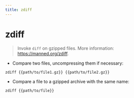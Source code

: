 ```yaml
---
title: zdiff
---
```

# zdiff

> Invoke `diff` on gzipped files.
> More information: <https://manned.org/zdiff>.

- Compare two files, uncompressing them if necessary:

`zdiff {{path/to/file1.gz}} {{path/to/file2.gz}}`

- Compare a file to a gzipped archive with the same name:

`zdiff {{path/to/file}}`
